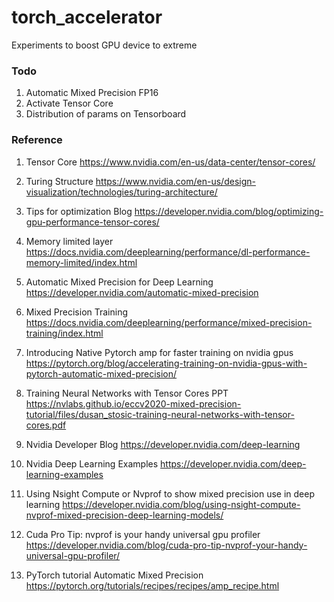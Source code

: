 # torch_accelerator
Experiments to boost GPU device to extreme

### Todo
1. Automatic Mixed Precision FP16 
2. Activate Tensor Core 
3. Distribution of params on Tensorboard

### Reference
1. Tensor Core
https://www.nvidia.com/en-us/data-center/tensor-cores/

2. Turing Structure 
https://www.nvidia.com/en-us/design-visualization/technologies/turing-architecture/

3. Tips for optimization Blog
https://developer.nvidia.com/blog/optimizing-gpu-performance-tensor-cores/

4. Memory limited layer
https://docs.nvidia.com/deeplearning/performance/dl-performance-memory-limited/index.html

5. Automatic Mixed Precision for Deep Learning
https://developer.nvidia.com/automatic-mixed-precision

6. Mixed Precision Training
https://docs.nvidia.com/deeplearning/performance/mixed-precision-training/index.html

7. Introducing Native Pytorch amp for faster training on nvidia gpus
https://pytorch.org/blog/accelerating-training-on-nvidia-gpus-with-pytorch-automatic-mixed-precision/

8. Training Neural Networks with Tensor Cores PPT
https://nvlabs.github.io/eccv2020-mixed-precision-tutorial/files/dusan_stosic-training-neural-networks-with-tensor-cores.pdf

9. Nvidia Developer Blog
https://developer.nvidia.com/deep-learning

10. Nvidia Deep Learning Examples
https://developer.nvidia.com/deep-learning-examples

11. Using Nsight Compute or Nvprof to show mixed precision use in deep learning
https://developer.nvidia.com/blog/using-nsight-compute-nvprof-mixed-precision-deep-learning-models/

13. Cuda Pro Tip: nvprof is your handy universal gpu profiler
https://developer.nvidia.com/blog/cuda-pro-tip-nvprof-your-handy-universal-gpu-profiler/

14. PyTorch tutorial  Automatic Mixed Precision
https://pytorch.org/tutorials/recipes/recipes/amp_recipe.html


